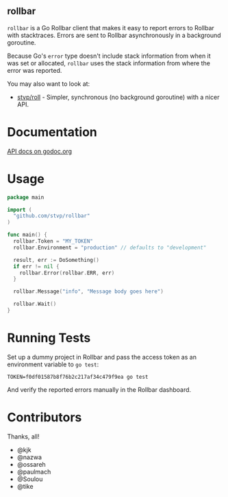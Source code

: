 rollbar
-------

`rollbar` is a Go Rollbar client that makes it easy to report errors to Rollbar
with stacktraces. Errors are sent to Rollbar asynchronously in a background
goroutine.

Because Go's `error` type doesn't include stack information from when it was set
or allocated, `rollbar` uses the stack information from where the error was
reported.

You may also want to look at:

* [stvp/roll](https://github.com/stvp/roll) - Simpler, synchronous (no
  background goroutine) with a nicer API.

Documentation
=============

[API docs on godoc.org](http://godoc.org/github.com/stvp/rollbar)

Usage
=====

```go
package main

import (
  "github.com/stvp/rollbar"
)

func main() {
  rollbar.Token = "MY_TOKEN"
  rollbar.Environment = "production" // defaults to "development"

  result, err := DoSomething()
  if err != nil {
    rollbar.Error(rollbar.ERR, err)
  }

  rollbar.Message("info", "Message body goes here")

  rollbar.Wait()
}
```

Running Tests
=============

Set up a dummy project in Rollbar and pass the access token as an environment
variable to `go test`:

    TOKEN=f0df01587b8f76b2c217af34c479f9ea go test

And verify the reported errors manually in the Rollbar dashboard.

Contributors
============

Thanks, all!

* @kjk
* @nazwa
* @ossareh
* @paulmach
* @Soulou
* @tike

